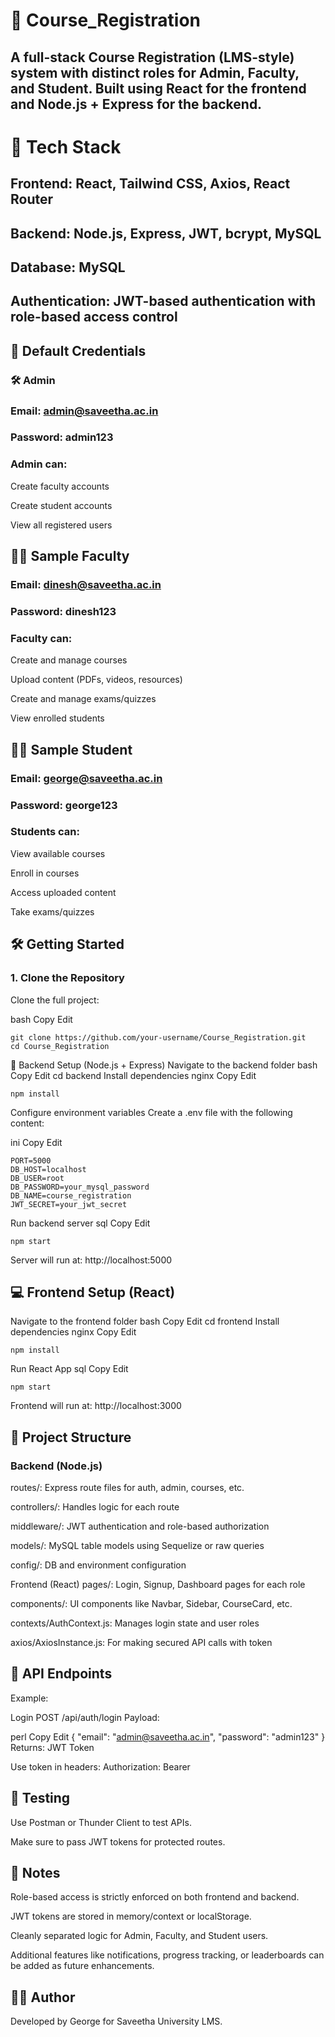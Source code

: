 # 📘 Course_Registration
## A full-stack Course Registration (LMS-style) system with distinct roles for Admin, Faculty, and Student. Built using React for the frontend and Node.js + Express for the backend.

# 🚀 Tech Stack
## Frontend: React, Tailwind CSS, Axios, React Router

## Backend: Node.js, Express, JWT, bcrypt, MySQL

## Database: MySQL

## Authentication: JWT-based authentication with role-based access control

## 🔐 Default Credentials
### 🛠 Admin
### Email: admin@saveetha.ac.in

### Password: admin123

### Admin can:

Create faculty accounts

Create student accounts

View all registered users

## 👨‍🏫 Sample Faculty
### Email: dinesh@saveetha.ac.in

### Password: dinesh123

### Faculty can:

Create and manage courses

Upload content (PDFs, videos, resources)

Create and manage exams/quizzes

View enrolled students

## 👨‍🎓 Sample Student
### Email: george@saveetha.ac.in

### Password: george123

### Students can:

View available courses

Enroll in courses

Access uploaded content

Take exams/quizzes

## 🛠️ Getting Started
### 1. Clone the Repository
Clone the full project:

bash
Copy
Edit
```
git clone https://github.com/your-username/Course_Registration.git
cd Course_Registration
```

🔧 Backend Setup (Node.js + Express)
Navigate to the backend folder
bash
Copy
Edit
cd backend
Install dependencies
nginx
Copy
Edit
```
npm install
```
Configure environment variables
Create a .env file with the following content:

ini
Copy
Edit
```
PORT=5000
DB_HOST=localhost
DB_USER=root
DB_PASSWORD=your_mysql_password
DB_NAME=course_registration
JWT_SECRET=your_jwt_secret
```
Run backend server
sql
Copy
Edit
```
npm start
```
Server will run at: http://localhost:5000

## 💻 Frontend Setup (React)
Navigate to the frontend folder
bash
Copy
Edit
cd frontend
Install dependencies
nginx
Copy
Edit
```
npm install
```
Run React App
sql
Copy
Edit
```
npm start
```
Frontend will run at: http://localhost:3000

## 📂 Project Structure
### Backend (Node.js)
routes/: Express route files for auth, admin, courses, etc.

controllers/: Handles logic for each route

middleware/: JWT authentication and role-based authorization

models/: MySQL table models using Sequelize or raw queries

config/: DB and environment configuration

Frontend (React)
pages/: Login, Signup, Dashboard pages for each role

components/: UI components like Navbar, Sidebar, CourseCard, etc.

contexts/AuthContext.js: Manages login state and user roles

axios/AxiosInstance.js: For making secured API calls with token

## 📡 API Endpoints
Example:

Login
POST /api/auth/login
Payload:

perl
Copy
Edit
{
  "email": "admin@saveetha.ac.in",
  "password": "admin123"
}
Returns: JWT Token

Use token in headers:
Authorization: Bearer <token>

## 🧪 Testing
Use Postman or Thunder Client to test APIs.

Make sure to pass JWT tokens for protected routes.

## 📌 Notes
Role-based access is strictly enforced on both frontend and backend.

JWT tokens are stored in memory/context or localStorage.

Cleanly separated logic for Admin, Faculty, and Student users.

Additional features like notifications, progress tracking, or leaderboards can be added as future enhancements.

## 🧑‍💻 Author
Developed by George for Saveetha University LMS.
